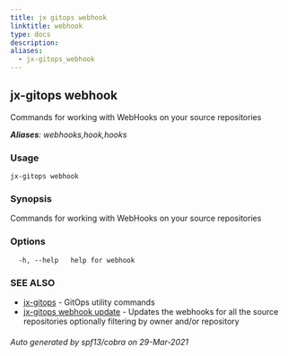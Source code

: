 ```yaml
---
title: jx gitops webhook
linktitle: webhook
type: docs
description: 
aliases:
  - jx-gitops_webhook
---
```


## jx-gitops webhook

Commands for working with WebHooks on your source repositories

***Aliases**: webhooks,hook,hooks*

### Usage

```
jx-gitops webhook
```

### Synopsis

Commands for working with WebHooks on your source repositories

### Options

```
  -h, --help   help for webhook
```

### SEE ALSO

* [jx-gitops](..)	 - GitOps utility commands
* [jx-gitops webhook update](jx-gitops_webhook_update)	 - Updates the webhooks for all the source repositories optionally filtering by owner and/or repository

###### Auto generated by spf13/cobra on 29-Mar-2021
